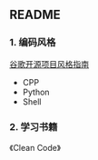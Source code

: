 ## README

### 1. 编码风格

[谷歌开源项目风格指南](https://zh-google-styleguide.readthedocs.io/en/latest/contents/)

- CPP
- Python
- Shell

### 2. 学习书籍

《Clean Code》
